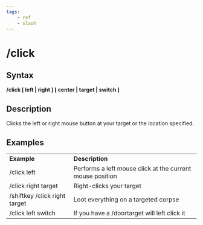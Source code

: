 ```yaml
---
tags:
    - ref
    - slash
---
```

# /click

## Syntax

**/click [ left \| right \] \[ center \| target \| switch ]**

## Description

Clicks the left or right mouse button at your target or the location specified.

## Examples

|  |  |
| :--- | :--- |
| **Example** | **Description** |
| /click left | Performs a left mouse click at the current mouse position |
| /click right target | Right-clicks your target |
| /shiftkey /click right target | Loot everything on a targeted corpse |
| /click left switch | If you have a /doortarget will left click it |
